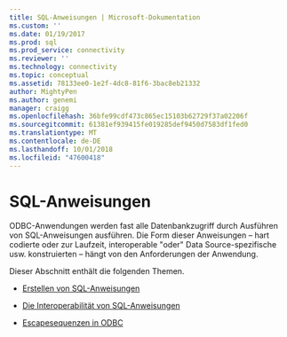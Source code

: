 ```yaml
---
title: SQL-Anweisungen | Microsoft-Dokumentation
ms.custom: ''
ms.date: 01/19/2017
ms.prod: sql
ms.prod_service: connectivity
ms.reviewer: ''
ms.technology: connectivity
ms.topic: conceptual
ms.assetid: 78133ee0-1e2f-4dc8-81f6-3bac8eb21332
author: MightyPen
ms.author: genemi
manager: craigg
ms.openlocfilehash: 36bfe99cdf473c865ec15103b62729f37a02206f
ms.sourcegitcommit: 61381ef939415fe019285def9450d7583df1fed0
ms.translationtype: MT
ms.contentlocale: de-DE
ms.lasthandoff: 10/01/2018
ms.locfileid: "47600418"
---
```

# <a name="sql-statements"></a>SQL-Anweisungen
ODBC-Anwendungen werden fast alle Datenbankzugriff durch Ausführen von SQL-Anweisungen ausführen. Die Form dieser Anweisungen – hart codierte oder zur Laufzeit, interoperable "oder" Data Source-spezifische usw. konstruierten – hängt von den Anforderungen der Anwendung.  
  
 Dieser Abschnitt enthält die folgenden Themen.  
  
-   [Erstellen von SQL-Anweisungen](../../../odbc/reference/develop-app/constructing-sql-statements.md)  
  
-   [Die Interoperabilität von SQL-Anweisungen](../../../odbc/reference/develop-app/interoperability-of-sql-statements.md)  
  
-   [Escapesequenzen in ODBC](../../../odbc/reference/develop-app/escape-sequences-in-odbc.md)
